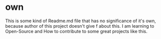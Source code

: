 # own
This is some kind of Readme.md file that has no significance of it's own, because author of this project doesn't give f about this. I am learning to Open-Source and How to contribute to some great projects like this.
